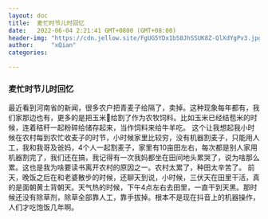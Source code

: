 ```yaml
---
layout: doc
title:  麦忙时节儿时回忆
date:   2022-06-04 2:21:41 GMT+0800 (GMT+08:00)
header-img: "https://cdn.jellow.site/FgUG5YDx1bS0JhSSUK8Z-QlXdYgPv3.jpg"
author:     "xQian"
categories: 

---
```


### 麦忙时节儿时回忆

最近看到河南省的新闻，很多农户把青麦子给隔了，卖掉。这种现象每年都有，我们家那边也有，更多的是把玉米🌽给割了作为农牧饲料。比如玉米已经结苞米的时候，连着秸秆一起粉碎给储存起来，当作饲料来给牛羊吃。
这个让我想起我小时候在农村每到农忙收麦子的时节，小时候家里比较穷，没有机器割麦子，只能用人工，我和我哥及爸妈，4个人一起割麦子，家里有10亩田左右，每次都是别人家用机器割完了，我们还在搞，我记得有一次我妈都坐在田间地头累哭了，说为啥那么累。这也是我为啥要读书离开农村的原因之一。农村太累了，种田太辛苦了。
前天，晚饭之后在和老婆散步的时候，还聊天到说，小时候，三伏天在田里干活，真的是面朝黄土背朝天。天气热的时候，下午4点左右去田里，一直干到天黑。那时候还没有除草剂，除草全部靠人工，靠手拔掉。根本不是现在抖音上的机器操作，人们才吃饱饭几年啊。